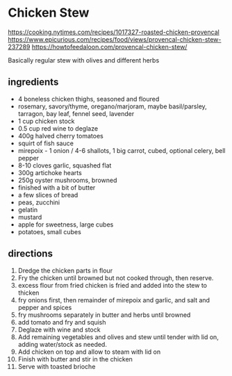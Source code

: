 # Chicken Stew

https://cooking.nytimes.com/recipes/1017327-roasted-chicken-provencal
https://www.epicurious.com/recipes/food/views/provencal-chicken-stew-237289
https://howtofeedaloon.com/provencal-chicken-stew/

Basically regular stew with olives and different herbs

## ingredients

* 4 boneless chicken thighs, seasoned and floured
* rosemary, savory/thyme, oregano/marjoram, maybe basil/parsley, tarragon, bay leaf, fennel seed, lavender
* 1 cup chicken stock
* 0.5 cup red wine to deglaze
* 400g halved cherry tomatoes
* squirt of fish sauce
* mirepoix - 1 onion / 4-6 shallots, 1 big carrot, cubed, optional celery, bell pepper
* 8-10 cloves garlic, squashed flat
* 300g artichoke hearts
* 250g oyster mushrooms, browned
* finished with a bit of butter
* a few slices of bread
* peas, zucchini
* gelatin
* mustard
* apple for sweetness, large cubes
* potatoes, small cubes

## directions

1. Dredge the chicken parts in flour
2. Fry the chicken until browned but not cooked through, then reserve.
3. excess flour from fried chicken is fried and added into the stew to thicken
4. fry onions first, then remainder of mirepoix and garlic, and salt and pepper and spices
5. fry mushrooms separately in butter and herbs until browned
6. add tomato and fry and squish
7. Deglaze with wine and stock
8. Add remaining vegetables and olives and stew until tender with lid on, adding water/stock as needed.
9. Add chicken on top and allow to steam with lid on
10. Finish with butter and stir in the chicken
11. Serve with toasted brioche